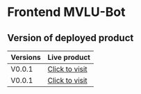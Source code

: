 # Frontend MVLU-Bot

## Version of deployed product

| Versions | Live product                                            |
| -------- | ------------------------------------------------------- |
| V0.0.1   | [Click to visit](https://api-mvlubot.onrender.com/docs) |
| V0.0.1   | [Click to visit](http://mvluchat.netlify.app/)          |
